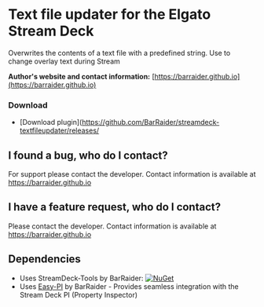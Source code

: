 # Text file updater for the Elgato Stream Deck

Overwrites the contents of a text file with a predefined string. Use to change overlay text during Stream

**Author's website and contact information:** [https://barraider.github.io](https://barraider.github.io)

### Download

* [Download plugin](https://github.com/BarRaider/streamdeck-textfileupdater/releases/

## I found a bug, who do I contact?
For support please contact the developer. Contact information is available at https://barraider.github.io

## I have a feature request, who do I contact?
Please contact the developer. Contact information is available at https://barraider.github.io

## Dependencies
* Uses StreamDeck-Tools by BarRaider: [![NuGet](https://img.shields.io/nuget/v/streamdeck-tools.svg?style=flat)](https://www.nuget.org/packages/streamdeck-tools)
* Uses [Easy-PI](https://github.com/BarRaider/streamdeck-easypi) by BarRaider - Provides seamless integration with the Stream Deck PI (Property Inspector) 
